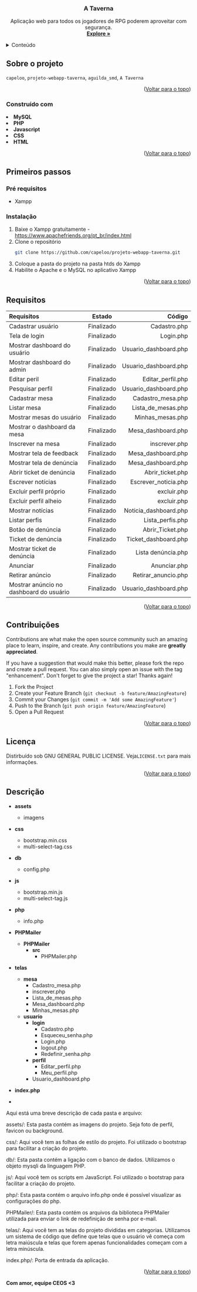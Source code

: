 <!-- Improved compatibility of back to top link: See: https://github.com/othneildrew/Best-README-Template/pull/73 -->
<a name="readme-top"></a>
<!--
*** Thanks for checking out the Best-README-Template. If you have a suggestion
*** that would make this better, please fork the repo and create a pull request
*** or simply open an issue with the tag "enhancement".
*** Don't forget to give the project a star!
*** Thanks again! Now go create something AMAZING! :D
-->



<!-- PROJECT SHIELDS -->
<!--
*** I'm using markdown "reference style" links for readability.
*** Reference links are enclosed in brackets [ ] instead of parentheses ( ).
*** See the bottom of this document for the declaration of the reference variables
*** for contributors-url, forks-url, etc. This is an optional, concise syntax you may use.
*** https://www.markdownguide.org/basic-syntax/#reference-style-links
-->




<!-- PROJECT LOGO -->
<br />
<div align="center">
  <a href="https://github.com/capeloo/projeto-webapp-taverna">
  </a>

<h3 align="center">A Taverna</h3>

  <p align="center">
    Aplicação web para todos os jogadores de RPG poderem aproveitar com segurança.
    <br />
    <a href="https://github.com/capeloo/projeto-webapp-taverna"><strong>Explore »</strong></a>
    <br />
  </p>
</div>



<!-- TABLE OF CONTENTS -->
<details>
  <summary>Conteúdo</summary>
  <ol>
    <li>
      <a href="#about-the-project">Sobre o projeto</a>
      <ul>
        <li><a href="#construído-com">Construído com</a></li>
      </ul>
    </li>
    <li>
      <a href="#Primeiros-passos">Primeiros passos</a>
      <ul>
        <li><a href="#pré-requisitos">Pré requisitos</a></li>
        <li><a href="#instalação">Instalação</a></li>
      </ul>
    </li>
    <li><a href="#requisitos">Requisitos</a></li>
    <li><a href="#contribuições">Contribuições</a></li>
    <li><a href="#licença">Liceça</a></li>
    <li><a href="#descrição">Descrição</a></li>
  </ol>
</details>



<!-- ABOUT THE PROJECT -->
## Sobre o projeto

 `capeloo`, `projeto-webapp-taverna`, `aguilda_smd`, `A Taverna`

<p align="right">(<a href="#readme-top">Voltar para o topo</a>)</p>



### Construído com

<li><b>MySQL</b></li>
<li><b>PHP</b></li>
<li><b>Javascript</b></li>
<li><b>CSS</b></li>
<li><b>HTML</b></li>



<p align="right">(<a href="#readme-top">Voltar para o topo</a>)</p>



<!-- GETTING STARTED -->
## Primeiros passos

### Pré requisitos 

* Xampp 

### Instalação

1. Baixe o Xampp gratuitamente - https://www.apachefriends.org/pt_br/index.html
2. Clone o repositório
   ```sh
   git clone https://github.com/capeloo/projeto-webapp-taverna.git
   ```
3. Coloque a pasta do projeto na pasta htds do Xampp 
4. Habilite o Apache e o MySQL no aplicativo Xampp

<p align="right">(<a href="#readme-top">Voltar para o topo</a>)</p>


<!-- ROADMAP -->
## Requisitos

| Requisitos   | Estado         | Código        |
| :---         |     :---:      |          ---: |
| Cadastrar usuário   | Finalizado     |  Cadastro.php   |
| Tela de login     | Finalizado     | Login.php      |
| Mostrar dashboard do usuário  | Finalizado       | Usuario_dashboard.php      |
| Mostrar dashboard do admin  | Finalizado        | Usuario_dashboard.php      |
| Editar peril   | Finalizado       | Editar_perfil.php     |
| Pesquisar perfil | Finalizado        | Usuario_dashboard.php     |
| Cadastrar mesa  | Finalizado       | Cadastro_mesa.php      |
| Listar mesa | Finalizado      | Lista_de_mesas.php    |
| Mostrar mesas do usuário  | Finalizado      | Minhas_mesas.php    |
| Mostrar o dashboard da mesa | Finalizado      | Mesa_dashboard.php    |
| Inscrever na mesa  | Finalizado       | inscrever.php      |
| Mostrar tela de feedback    | Finalizado      | Mesa_dashboard.php     |
| Mostrar tela de denúncia     | Finalizado        | Mesa_dashboard.php      |
| Abrir ticket de denúncia  | Finalizado       | Abrir_ticket.php      |
| Escrever notícias  | Finalizado     | Escrever_noticia.php    |
| Excluir perfil próprio  | Finalizado     | excluir.php |
| Excluir perfil alheio   | Finalizado     | excluir.php   |
| Mostrar notícias   | Finalizado       | Noticia_dashboard.php   |
| Listar perfis  | Finalizado     | Lista_perfis.php    |
| Botão de denúncia  | Finalizado       | Abrir_Ticket.php   |
| Ticket de denúncia  | Finalizado        | Ticket_dashboard.php     |
| Mostrar ticket de denúncia  | Finalizado        | Lista denúncia.php  |
| Anunciar | Finalizado         | Anunciar.php    |
| Retirar anúncio| Finalizado       | Retirar_anuncio.php   |
| Mostrar anúncio no dashboard do usuário | Finalizado       | Usuario_dashboard.php     |



<p align="right">(<a href="#readme-top">Voltar para o topo</a>)</p>



<!-- CONTRIBUTING -->
## Contribuições

Contributions are what make the open source community such an amazing place to learn, inspire, and create. Any contributions you make are **greatly appreciated**.

If you have a suggestion that would make this better, please fork the repo and create a pull request. You can also simply open an issue with the tag "enhancement".
Don't forget to give the project a star! Thanks again!

1. Fork the Project
2. Create your Feature Branch (`git checkout -b feature/AmazingFeature`)
3. Commit your Changes (`git commit -m 'Add some AmazingFeature'`)
4. Push to the Branch (`git push origin feature/AmazingFeature`)
5. Open a Pull Request

<p align="right">(<a href="#readme-top">Voltar para o topo</a>)</p>



<!-- LICENSE -->
## Licença

Distirbuído sob GNU GENERAL PUBLIC LICENSE. Veja`LICENSE.txt` para mais informações.

<p align="right">(<a href="#readme-top">Voltar para o topo</a>)</p>


## Descrição

- **assets**
    - imagens
- **css**
    - bootstrap.min.css
    - multi-select-tag.css
- **db**
    - config.php
- **js**
    - bootstrap.min.js
    - multi-select-tag.js
- **php**
    - info.php
- **PHPMailer**
    - **PHPMailer**
        - **src**
            - PHPMailer.php
- **telas**
    - **mesa**
        - Cadastro_mesa.php
        - inscrever.php
        - Lista_de_mesas.php
        - Mesa_dashboard.php
        - Minhas_mesas.php
    - **usuario**
        - **login**
            - Cadastro.php
            - Esqueceu_senha.php
            - Login.php
            - logout.php
            - Redefinir_senha.php
        - **perfil**
            - Editar_perfil.php
            - Meu_perfil.php
        - Usuario_dashboard.php
- **index.php**

- 

Aqui está uma breve descrição de cada pasta e arquivo:

assets/: Esta pasta contém as imagens do projeto. Seja foto de perfil, favicon ou background.

css/: Aqui você tem as folhas de estilo do projeto. Foi utilizado o bootstrap para facilitar a criação do projeto.

db/: Esta pasta contém a ligação com o banco de dados. Utilizamos o objeto mysqli da linguagem PHP.

js/: Aqui você tem os scripts em JavaScript. Foi utilizado o bootstrap para facilitar a criação do projeto.

php/: Esta pasta contém o arquivo info.php onde é possível visualizar as configurações do php.

PHPMailer/: Esta pasta contém os arquivos da biblioteca PHPMailer utilizada para enviar o link de redefinição de senha por e-mail.

telas/: Aqui você tem as telas do projeto divididas em categorias. Utilizamos um sistema de código que define que telas que o usuário vê começa com letra maiúscula e telas que forem apenas funcionalidades começam com a letra minúscula.

index.php/: Porta de entrada da aplicação.

<p align="right">(<a href="#readme-top">Voltar para o topo</a>)</p>

**Com amor, equipe CEOS <3**
















